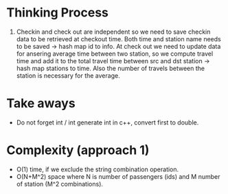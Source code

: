 # Thinking Process 

1. Checkin and check out are independent so we need to save checkin data to be retrieved at checkout time. Both time and station name needs to be saved -> hash map id to info. At check out we need to update data for ansering average time between two station, so we compute travel time and add it to the total travel time between src and dst station -> hash map stations to time. Also the number of travels between the station is necessary for the average.

# Take aways

* Do not forget int / int generate int in c++, convert first to double.

# Complexity (approach 1)

* O(1) time, if we exclude the string combination operation.
* O(N+M^2) space where N is number of passengers (ids) and M number of station (M^2 combinations).






